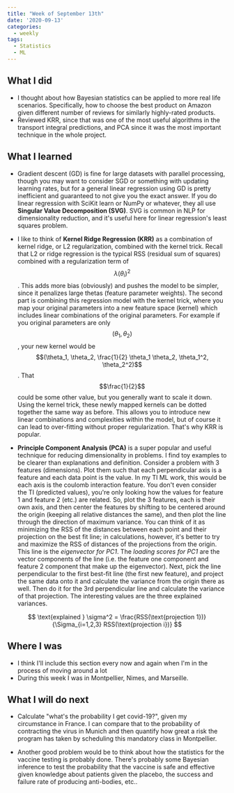 ```yaml
---
title: "Week of September 13th"
date: '2020-09-13'
categories:
  - weekly
tags:
  - Statistics
  - ML
---
```


## What I did

- I thought about how Bayesian statistics can be applied to more real life scenarios. Specifically, how to choose the best product on Amazon given different number of reviews for similarly highly-rated products.
- Reviewed KRR, since that was one of the most useful algorithms in the transport integral predictions, and PCA since it was the most important technique in the whole project.

## What I learned

- Gradient descent (GD) is fine for large datasets with parallel processing, though you may want to consider SGD or something with updating learning rates, but for a general linear regression using GD is pretty inefficient and guaranteed to not give you the exact answer. If you do linear regression with SciKit learn or NumPy or whatever, they all use **Singular Value Decomposition (SVG)**. SVG is common in NLP for dimensionality reduction, and it's useful here for linear regression's least squares problem.

- I like to think of **Kernel Ridge Regression (KRR)** as a combination of kernel ridge, or L2 regularization, combined with the kernel trick. Recall that L2 or ridge regression is the typical RSS (residual sum of squares) combined with a regularization term of $$\lambda(\theta_i)^2$$. This adds more bias (obviously) and pushes the model to be simpler, since it penalizes large thetas (feature parameter weights). The second part is combining this regression model with the kernel trick, where you map your original parameters into a new feature space (kernel) which includes linear combinations of the original parameters. For example if you original parameters are only $$(\theta_1, \theta_2)$$, your new kernel would be $$(\theta_1, \theta_2, \frac{1}{2} \theta_1 \theta_2, \theta_1^2, \theta_2^2)$$. That $$\frac{1}{2}$$ could be some other value, but you generally want to scale it down. Using the kernel trick, these newly mapped kernels can be dotted together the same way as before. This allows you to introduce new linear combinations and complexities within the model, but of course it can lead to over-fitting without proper regularization. That's why KRR is popular.

- **Principle Component Analysis (PCA)** is a super popular and useful technique for reducing dimensionality in problems. I find toy examples to be clearer than explanations and definition. Consider a problem with 3 features (dimensions). Plot them such that each perpendicular axis is a feature and each data point is the value. In my TI ML work, this would be each axis is the coulomb interaction feature. You don't even consider the TI (predicted values), you're only looking how the values for feature 1 and feature 2 (etc.) are related. So, plot the 3 features, each is their own axis, and then center the features by shifting to be centered around the origin (keeping all relative distances the same), and then plot the line through the direction of maximum variance. You can think of it as minimizing the RSS of the distances between each point and their projection on the best fit line; in calculations, however, it's better to try and maximize the RSS of distances of the projections from the origin. This line is the *eigenvector for PC1*. The *loading scores for PC1* are the vector components of the line (i.e. the feature one component and feature 2 component that make up the eigenvector). Next, pick the line perpendicular to the first best-fit line (the first new feature), and project the same data onto it and calculate the variance from the origin there as well. Then do it for the 3rd perpendicular line and calculate the variance of that projection. The interesting values are the three explained variances.

$$
\text{explained } \sigma^2 = \frac{RSS(\text{projection 1})}{\Sigma_{i=1,2,3} RSS(\text{projection i})}
$$

## Where I was

- I think I'll include this section every now and again when I'm in the process of moving around a lot
- During this week I was in Montpellier, Nimes, and Marseille.

## What I will do next

- Calculate "what's the probability I get covid-19?", given my circumstance in France. I can compare that to the probability of contracting the virus in Munich and then quantify how great a risk the program has taken by scheduling this mandatory class in Montpellier. 

- Another good problem would be to think about how the statistics for the vaccine testing is probably done. There's probably some Bayesian inference to test the probability that the vaccine is safe and effective given knowledge about patients given the placebo, the success and failure rate of producing anti-bodies, etc..
